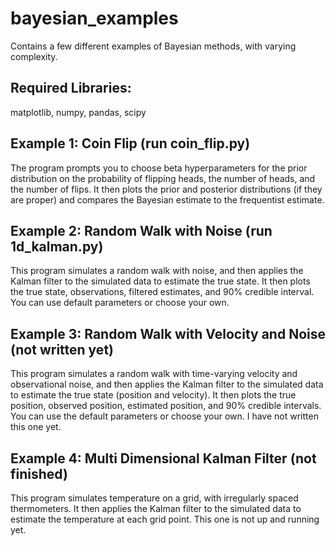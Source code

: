 # bayesian_examples
Contains a few different examples of Bayesian methods, with varying complexity.

## Required Libraries: 
matplotlib, numpy, pandas, scipy

## Example 1: Coin Flip (run coin_flip.py)
The program prompts you to choose beta hyperparameters for the prior distribution on the probability of flipping heads, the number of heads, and the number of flips. It then plots the prior and posterior distributions (if they are proper) and compares the Bayesian estimate to the frequentist estimate.

## Example 2: Random Walk with Noise (run 1d_kalman.py)
This program simulates a random walk with noise, and then applies the Kalman filter to the simulated data to estimate the true state. It then plots the true state, observations, filtered estimates, and 90% credible interval. You can use default parameters or choose your own.

## Example 3: Random Walk with Velocity and Noise (not written yet)
This program simulates a random walk with time-varying velocity and observational noise, and then applies the Kalman filter to the simulated data to estimate the true state (position and velocity). It then plots the true position, observed position, estimated position, and 90% credible intervals. You can use the default parameters or choose your own. I have not written this one yet.

## Example 4: Multi Dimensional Kalman Filter (not finished)
This program simulates temperature on a grid, with irregularly spaced thermometers. It then applies the Kalman filter to the simulated data to estimate the temperature at each grid point. This one is not up and running yet.

